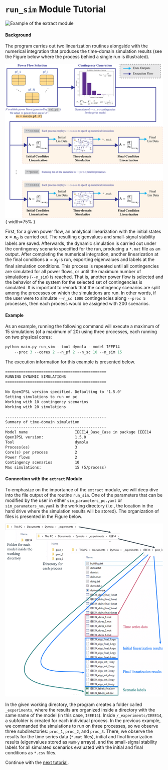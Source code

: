 `run_sim` Module Tutorial
===========================

![Example of the `extract` module](figs/gif_run_sim-example.gif)

#### Background

The program carries out two linearization routines alongside with the numerical integration that produces the time-domain simulation results (see the Figure below where the process behind a single run is illustrated).

![Pipeline for time-domain simulation.](figs/fig_time-domain-simulation.png){ width=75% }

First, for a given power flow, an analytical linearization with the initial states $\mathbf{x}=\mathbf{x}_0$ is carried out. The resulting eigenvalues and small-signal stability labels are saved. Afterwards, the dynamic simulation is carried out under the contingency scenario specified for the run, producing a `*.mat` file as an output. After completing the numerical integration, another linearization at the final conditions $\mathbf{x}=\mathbf{x}_f$ is run, exporting eigenvalues and labels at the final simulation conditions. This process is repeated until all contingencies are simulated for all power flows, or until the maximum number of simulations (`--n_sim`) is reached. That is, another power flow is selected and the behavior of the system for the selected set of contingencies is simulated. It is important to remark that the contingency scenarios are split among the processes on which the simulations are run. In other words, if the user were to simulate `--n_sc 1000` contingencies along `--proc 5` processes, then each process would be assigned with 200 scenarios.

#### Example

As an example, running the following command will execute a maximum of 15 simulations (of a maximum of 20) using three processes, each running on two physical cores:

```python
python main.py run_sim --tool dymola --model IEEE14
    --proc 3 --cores 2 --n_pf 2 --n_sc 10 --n_sim 15
```

The execution information for this example is presented below.

```
=============================================
RUNNING DYNAMIC SIMULATIONS
=============================================

No OpenIPSL version specified. Defaulting to '1.5.0'
Setting simulations to run on pc
Working with 10 contingency scenarios
Working with 20 simulations

---------------------------------------------
Summary of time-domain simulation
---------------------------------------------
Model name                     IEEE14_Base_Case in package IEEE14
OpenIPSL version:              1.5.0
Tool                           dymola              
Process(es)                    3                  
Core(s) per process            2                   
Power flows                    2                   
Contingency scenarios          10                  
Max simulations:               15 (5/process)
```

#### Connection with the `extract` Module

To emphasize on the importance of the `extract` module, we will deep dive into the file output of the routine `run_sim`. One of the parameters that can be modified by the user in either `sim_parameters_pc.yaml` or `sim_parameters_vm.yaml` is the working directory (i.e., the location in the hard drive where the simulation results will be stored). The organization of files is presented in the Figure below.

![Organization of the output files in the working directory.](figs/fig_output-file-organization.png)

In the given working directory, the program creates a folder called `_experiments`, where the results are organized inside a directory with the same name of the model (in this case, `IEEE14`). Inside `/_experiments/IEEE14`, a subfolder is created for each individual process. In the previous example, we commanded the simulations to run on three processes, so we observe three subdirectories: `proc_1`, `proc_2`, and `proc_3`. There, we observe the results for the time series data (`*.mat` files), initial and final linearization results (eigenvalues stored as `NumPy` arrays), and the small-signal stability labels for all simulated scenarios evaluated with the initial and final conditions as `*.csv` files.

Continue with the [next tutorial](tutorial_extract.md).
